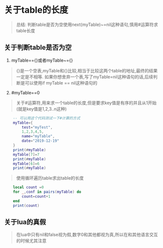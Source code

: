 # 关于table的长度
> 总结: 判断table是否为空使用next(myTable)~=nil这种语句,慎用#运算符求table长度
## 关于判断table是否为空
1. myTable=={}或者myTable~={}
> {}是一个空表,myTable和{}比较,相当于比较这两个table的地址,最终的结果一定是不相等.
> 如果你想舍弃一个表,写了myTable=nil这种语句的话,后续判断是可以使用if myTable == nil这种语句的
2. #myTable==0
> 关于#运算符,用来求一个table的长度,但是要求key值是有序的并且从1开始(就是key值是1,2,3..n这种)
```Lua
    -- 可以用这个代码测试一下#计算的方式
    myTable={
        test="myTest",
        1,2,3,4,5,
        name="myTable",
        date="2019-12-19"
    }
    print(#myTable)
    myTable[7]=7
    print(#myTable)
    myTable[6]=6
    print(#myTable)
```
> 使用循环遍历table求出table的长度
```Lua
    local count =0
    for _,conf in pairs(myTable) do
        count=count+1
    end
    print(count)
```
## 关于lua的真假
> 在lua中只有nil和false视为假,数字0和其他都视为真,所以在和其他语言交互的时候尤其注意
